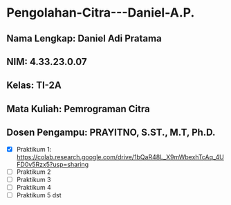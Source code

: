 # Pengolahan-Citra---Daniel-A.P.

## Nama Lengkap: Daniel Adi Pratama
## NIM: 4.33.23.0.07
## Kelas: TI-2A
## Mata Kuliah: Pemrograman Citra
## Dosen Pengampu: PRAYITNO, S.ST., M.T, Ph.D.

- [x] Praktikum 1: https://colab.research.google.com/drive/1bQaR48L_X9mWbexhTcAq_4UFD0v5Rzx5?usp=sharing
- [ ] Praktikum 2
- [ ] Praktikum 3
- [ ] Praktikum 4
- [ ] Praktikum 5
dst
